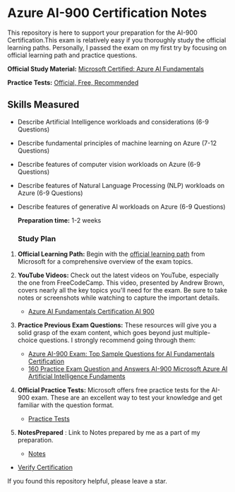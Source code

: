 # Azure AI-900 Certification Notes 
This repository is here to support your preparation for the AI-900 Certification.This exam is relatively easy if you thoroughly study the official learning paths. Personally, I passed the exam on my first try by focusing on official learning path and practice questions.

**Official Study Material:** [Microsoft Certified: Azure AI Fundamentals](https://learn.microsoft.com/en-us/credentials/certifications/azure-ai-fundamentals)

**Practice Tests:** [Official, Free, Recommended](https://learn.microsoft.com/en-us/credentials/certifications/azure-ai-fundamentals/?practice-assessment-type=certification#certification-practice-for-the-exam)

## Skills Measured

- Describe Artificial Intelligence workloads and considerations (6-9 Questions)
- Describe fundamental principles of machine learning on Azure (7-12 Questions)
- Describe features of computer vision workloads on Azure  (6-9 Questions)
- Describe features of Natural Language Processing (NLP) workloads on Azure (6-9 Questions)
- Describe features of generative AI workloads on Azure (6-9 Questions)

  **Preparation time:** 1-2 weeks

  ### Study Plan

1. **Official Learning Path:** Begin with the [official learning path](https://docs.microsoft.com/en-us/learn/certifications/exams/ai-900) from Microsoft for a comprehensive overview of the exam topics.
2. **YouTube Videos:** Check out the latest videos on YouTube, especially the one from FreeCodeCamp. This video, presented by Andrew Brown, covers nearly all the key topics you'll need for the exam. Be sure to take notes or screenshots while watching to capture the important details.
   - [Azure AI Fundamentals Certification AI 900](https://www.youtube.com/watch?v=hHjmr_YOqnU)

3. **Practice Previous Exam Questions:** These resources will give you a solid grasp of the exam content, which goes beyond just multiple-choice questions. I strongly recommend going through them:
   - [Azure AI-900 Exam: Top Sample Questions for AI Fundamentals Certification](https://www.youtube.com/watch?v=edEfRpQSjXs)
   - [160 Practice Exam Question and Answers AI-900 Microsoft Azure AI Artificial Intelligence Fundaments](https://www.youtube.com/watch?v=7j1C41LbNYk)

4. **Official Practice Tests:** Microsoft offers free practice tests for the AI-900 exam. These are an excellent way to test your knowledge and get familiar with the question format.
   - [Practice Tests](https://learn.microsoft.com/en-us/credentials/certifications/azure-ai-fundamentals/?practice-assessment-type=certification#certification-practice-for-the-exam)
5. **NotesPrepared** : Link to Notes prepared by me as a part of my preparation.
   - [Notes](https://github.com/LokeshBysaniB/azure-ai-900-Certification/blob/main/SummaryNotes.md)
- [Verify Certification](https://learn.microsoft.com/en-us/users/lokeshbysani-3837/credentials/397864ad6fe98670)


If you found this repository helpful, please leave a star. 
